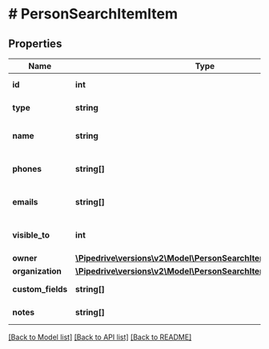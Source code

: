 # # PersonSearchItemItem

## Properties

Name | Type | Description | Notes
------------ | ------------- | ------------- | -------------
**id** | **int** | The ID of the person | [optional]
**type** | **string** | The type of the item | [optional]
**name** | **string** | The name of the person | [optional]
**phones** | **string[]** | An array of phone numbers | [optional]
**emails** | **string[]** | An array of email addresses | [optional]
**visible_to** | **int** | The visibility of the person | [optional]
**owner** | [**\Pipedrive\versions\v2\Model\PersonSearchItemItemOwner**](PersonSearchItemItemOwner.md) |  | [optional]
**organization** | [**\Pipedrive\versions\v2\Model\PersonSearchItemItemOrganization**](PersonSearchItemItemOrganization.md) |  | [optional]
**custom_fields** | **string[]** | Custom fields | [optional]
**notes** | **string[]** | An array of notes | [optional]

[[Back to Model list]](../README.md#documentation-for-models) [[Back to API list]](../README.md#documentation-for-api-endpoints) [[Back to README]](../README.md)
